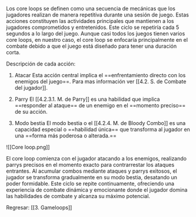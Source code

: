 	
Los core loops se definen como una secuencia de mecánicas que los jugadores realizan de manera repetitiva durante una sesión de juego. Estas acciones constituyen las actividades principales que mantienen a los jugadores comprometidos y entretenidos. Este ciclo se repetiría cada 5 segundos a lo largo del juego. Aunque casi todos los juegos tienen varios core loops, en nuestro caso, el core loop se enfocaría principalmente en el combate debido a que el juego está diseñado para tener una duración corta.

Descripción de cada acción:
1. Atacar 
Esta acción central implica el ==enfrentamiento directo con los enemigos del juego==. Para mas información ver [[4.2. S. de Combate del jugador]].

2. Parry
El  [[4.2.3.1. M. de Parry]] es una habilidad que implica ==responder al ataque== de un enemigo en el ==momento preciso== de su acción.

3. Modo bestia
El modo bestia o el [[4.2.4. M. de Bloody Combo]] es una capacidad especial o ==habilidad única== que transforma al jugador en una ==forma más poderosa o alterada.== 

![[Core loop.png]]

El core loop comienza con el jugador atacando a los enemigos, realizando parrys precisos en el momento exacto para contrarrestar los ataques entrantes. Al acumular combos mediante ataques y parrys exitosos, el jugador se transforma gradualmente en su modo bestia, desatando un poder formidable. Este ciclo se repite continuamente, ofreciendo una experiencia de combate dinámica y emocionante donde el jugador domina las habilidades de combate y alcanza su máximo potencial.


Regresar: [[3. Gameloops]]